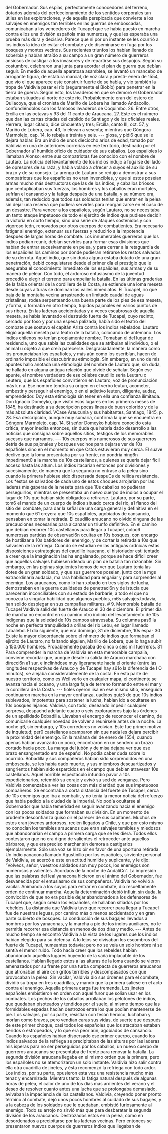 del Gobernador. Sus espías, perfectamente conocedores del terreno, dotados además del perfeccionamiento de los sentidos corporales tan útiles en las exploraciones, y de aquella perspicacia que convierte a los salvajes en enemigos tan terribles en las guerras de emboscadas, comunicaban a los vencedores de Tucapel que se había puesto en marcha contra ellos una división española más numerosa, y que les esperaba una prueba más dura y decisiva. Parece que ni por un instante se les ocurrió a los indios la idea de evitar el combate y de diseminarse en fuga por los bosques y montes vecinos. Sus recientes triunfos los habían llenado de soberbia y habían atraído a su campo a un gran número de guerreros ansiosos de castigar a los invasores y de repartirse sus despojos. Según su costumbre, celebraron una junta para acordar el plan de guerra que debían seguir. En medio de aquella aparatosa asamblea, se levantó un mancebo de arrogante figura, de estatura marcial, de voz clara y presti- enero de 1554, que vio el que aparece este construir fuerte de se habla, y vio también la tropa de Valdivia pasar el río (seguramente el Biobío) para penetrar en la tierra de guerra. Según esto, los lavaderos en que se demoró el Gobernador estaban situados al norte de este río. Probablemente eran del estero de Quilacoya, que el cronista de Mariño de Lobera ha llamado Andacollo, confundiéndolos con los famosos lavaderos de Coquimbo. 26. Entre otros, Ercilla en las octavas y 93 del 11 canto de Araucana. 27. Este es el número que dan las cartas citadas del cabildo de Santiago y de los oficiales reales. Herrera, lugar citado, dice cincuenta y tres; Ercilla, canto III, oct. 57, y Mariño de Lobera, cap. 43, lo elevan a sesenta; mientras que Góngora Marmolejo, cap. 14, lo rebaja a treinta y seis. --- giosa, y pidi6 que se le dejara hablar. Era un indio de unos dieciocho arios de edad, tomado por Valdivia en una de anteriores correrias en ese territorio, destinado por el Gobernador a1 humilde oficio de cuidador de sus caballos. Los espaiioles lo llamaban Alonso; entre sus compatriotas fue conocido con el nombre de Lautaro. La noticia del levantamiento de los indios indujo a fugarse del lado de opresores de su raza, y habia volado a ofrecer a suyos el auxilio de su brazo y de su consejo. La arenga de Lautaro se redujo a demostrar a sus compatriotas que los espafioles no eran invencibles, y que si estos poseían armas mucho más destructoras que las de los indios, y caballos briosos que centuplicaban sus fuerzas, los hombres y los caballos eran mortales, sufrían el cansancio y la fatiga después de una batalla, y su número era, además, tan reducido que todos sus soldados tenían que entrar en la pelea sin dejar una reserva que pudiera servirles para reorganizarse en el caso de un desastre. Para vencer a los espaiioles, según Lautaro, no se necesitaba un tanto ataque impetuoso de todo el ejército de indios que pudiese decidir la victoria en corto tiempo, sino una serie de ataques sostenidos y con vigoroso tedn, renovados por otros cuerpos de combatientes. Era necesario fatigar al enemigo, extenuar sus fuerzas y reducirlo a la impotencia después de largas horas de combate. Los innumerables guerreros que los indios podían reunir, debían servirles para formar esas divisiones que habían de entrar sucesivamente en pelea, y para cerrar a la retaguardia de los espaiioles los caminos por donde pudieran retirarse los restos salvados de su derrota. Aquel indio, que sin duda alguna estaba dotado de una gran penetración, debid conquistarse desde el primer día el prestigio que le aseguraba el conocimiento inmediato de los espaiioles, sus armas y de su manera de pelear. Con todo, el ardoroso entusiasmo de la juventud procedió a elegir el terreno para empeiiar la batalla. En las últimas graderías de la falda oriental de la cordillera de la Costa, se extiende una loma meseta desde cuyas alturas se dominan los valles inmediatos. El Tucapel, río que baja de la montaña vecina arrastrando un limitado caudal de aguas cristalinas, rodea serpenteando una buena parte de los pies de esa meseta, y forma, o formaba en otro tiempo, tupidos pajonales en varios puntos de sus ribera. En las laderas accidentadas y a veces escabrosas de aquella meseta, se había levantado el destruido fuerte de Tucapel, cuyo recinto, cercado por foso y por una espesa palizada, había sido el teatro del combate que sostuvo el capitán Ariza contra los indios rebelados. Lautaro eligió aquella meseta para teatro de la batalla, colocando de antemano. Los indios chilenos no tenían propiamente nombre. Tomaban el del lugar de residencia, uno que sabía las cualidades que se atribuían al individuo, o el animal u objeto a que creía parecerse. Desgraciadamente, la manera como los pronunciaban los espafioles, y más aún como los escribían, hacen de ordinario imposible el descubrir su etimología. Sin embargo, en uno de mis apuntes hallo anotada una etimología del nombre de Lautaro que, sin duda, he hallado en alguna antigua relación que olvidé de señalar. Según ese apunte, el nombre verdadero de ese célebre caudillo sería Leutaru o Leuteru, que los espafioles convirtieron en Lautaro, voz de pronunciación más k n a. Ese nombre tendría su origen en el verbo leutun, acometer, embestir y perseguir al enemigo, o en el adjetivo leuten, diligente, audaz, emprendedor. Doy esta etimología sin tener en ella una confianza ilimitada. Don Ignacio Domeyko, que visitó esos lugares en los primeros meses de 1845, ha destinado a su descripción pocas líneas de buen colorido y de la más absoluta claridad. VCase Araucunia y sus habitantes, Santiago, 1845, p. 28. Esa descripción, aunque muy sumaria, confirma la que se encuentra en Góngora Marmolejo, cap. 14. Si señor Domeyko hubiera conocido esta crítica, mayor inedita entonces, sin duda que habría dado desarrollo a las noticias que consigna sobre aquellos sitios, testigos de los memorables sucesos que narramos. --- 10s cuerpos mis numerosos de sus guerreros detris de sus pajonales y bosques vecinos para dejarse ver de 10s espafioles sino en el momento en que Cstos estuvieran muy cerca. El suave declive que la loma presentaba por su frente, no pondria ning6n impediment0 a la marcha de 10s castellanos, a quienes se queria dejar ficil acceso hasta las altum. Los indios itacarian entonces por divisiones y sucesivamente, de manera que la segunda no entrase a la pelea sino cuando la primera hubiese sido dispersada despuCs de reiiida resistencia. Los *estos se salvados de cada uno de estos choques arrojarian por las laderas mis gsperas de la neseta para que 10s caballos no pudieran perseguirlos, mientras se presentaba un nuevo cuerpo de indios a ocupar el lugar de 10s que habian sido obligados a retirarse. Lautaro, por su parte, tom6 el mando de un cuerpo de indios situado cerca del rio, a1 flanco del sitio del combate, para dar la sefial de una carga general y definitiva en el momento que 61 creyera que 10s espafioles, agobiados de cansancio, pensaban en tomar la retirada. El caudillo araucano no olvidd ninguna de las precauciones necesarias para alcanzar un triunfo definitivo. En el camino que debian recorrer 10s castellanos para llegar a Tucapel, coloc6 numerosas partidas de observaci6n ocultas en 10s bosques, con encargo de hostilizar a 10s batidores del enemigo, y de cortar la retirada a 10s que salvasen de la refriega. Cuando se estudian en las antiguas crdnicas estas disposiciones estrategicas del caudillo iraucano, el historiador esti tentado a creer que la imaginacidn las ha engalanado, porque se hace dificil creer que aquellos salvajes hubiesen ideado un plan de batalla tan razonable. Sin embargo, en las piginas siguientes hemos de ver que Lautaro tenia las dotes de un gran soldado, y que sus guerreros poseian, junto con la mgs extraordinaria audacia, ma rara habilidad para engaiiar y para sorprender al enemigo. Los araucanos, como lo han xobado en tres siglos de lucha, demostraban en la guerra cualidades de penetraci6n y de istucia que parecerian inconciliables con su estado de barbarie, a todo el que no conozca la singular habilidad que algunos pueblos, m6s salvajes.todavia, han solido desplegar en sus campafias militares. # 9. Memorable batalla de Tucapel Valdivia salid del fuerte de Arauco el 30 de diciembre. El primer dia de marcha no encontrd en su camino otro indicio del levantamiento de 10s indigenas que la soledad de 10s campos atravesaba. Su columna pas6 la noche en perfecta tranquilidad a orillas del rio Lebu, en lugar llamado Labalebd. El dia siguiente, que era domingo, 31 de diciembre, 10s espa- 30 Existe la mayor discordancia sobre el nhmero de indios que formaban el ejircito de Lautaro, no faltando alguien, Mariiio de Lobera, que lo haga subir a 150.000 hombres. Probablemente pasaba de cinco o seis mil tuerreros. 31 Para comprender la marcha de Valdivia en esta memorable campaiia, conviene recordar que, aunque desde iu salida de Arauco marchaba con direcci6n a1 sur, e inclinhdose muy ligeramente hacia el oriente (entre las longitudes respectivas de Arauco y de Tucapel hay s61o la diferencia de I O minutos), se alejaba considerablemente de la costa. En esta parte de nuestro territorio, como es Wcil verlo en cualquier mapa, el continente se avanza hacia el oceano, y una larga faja de terreno formando entre el mar y la cordillera de la Costa. --- fioles oyeron iisa en ese mismo sitio, enseguida continuaron marcha en la mayor confianza, uadidos quiz5 de que 10s indios sublevados, impotentes para sostener la lucha, habian ido a ocultarse en 10s bosques lejanos. Valdivia, con todo, deseando impedir cualquier sorpresa, despachd adelante cuatro o seis exploradores bajo las órdenes de un apellidado Bobadilla. Llevaban el encargo de reconocer el camino, de comunicarle cualquier novedad de volver a reunirsele antes de la noche. La noche g6, sin embargo, y 10s corredores no volvian. Este fue primer motivo de inquietud; per0 castellanos acamparon sin que nada les dejara percibir la proximidad del enemigo. En la mañana del de enero de 1554, cuando apenas habian avanzado un poco, encontraron en un sendero un brazo cortado hacia poco. La manga del jubón y de misa dejaba ver que ese brazo ensangrentado era de español. No podia caber duda sobre lo ocurrido. Bobadilla y sus compañeros habian sido sorprendidos en una emboscada, se les habia dado muerte, y sus miembros descuartizados y sangrientos habian sido esparcidos en el campo que debian atravesar 10s castellanos. Aquel horrible espectáculo infundió pavor a 10s expedicionarios, retembló su coraje y avivó su sed de venganza. Pero Valdivia comenzaba a ver las cosas con más claridad que sus impetuosos compañeros. Se encontraba a corta distancia del fuerte de Tucapel, cerca de 10s enemigos que iba a combatir, y no tenia la menor noticia del refuerzo que habia pedido a la ciudad de la Imperial. No podía ocultarse al Gobernador que habia temeridad en seguir avanzando hacia el enemigo con los pocos soldados que formaban su división. En un momento de prudente desconfianza quiso oir el parecer de sus capitanes. Muchos de estos eran jóvenes ardorosos, recién llegados a Chile, y que por esto mismo no conocían los temibles araucanos que eran salvajes temibles y miedosos que abandonarían el campo a primera carga que se les diera. Todos ellos contestaron que no era digno de valientes el retroceder ante aquellos bárbaros, y que era preciso marchar sin demora a castigarlos ejemplarmente. Sólo una voz se hizo oir en favor de una oportuna retirada. Un indio yanacona llamado Agustinillo por los españoles, sirviente personal de Valdivia, se acercó a este en actitud humilde y suplicante, y le dijo: “Volveos, señor, vuestros soldados son muy pocos, los enemigos son numerosos y valientes. Acordaos de la noche de AndaliCn”. La impresión que las palabras del leal yanacona hicieron en el ánimo del Gobernador, fue desvanecida por el entusiasmo de sus compañeros. Valdivia no volvió a vacilar. Animando a los suyos para entrar en combate, dio resueltamente orden de continuar marcha. Aquella determinación debió influir, sin duda, la convicción de que no era posible dejar abandonados a los defensores de Tucapel que, según creían los españoles, se hallaban sitiados por los rebeldes. La distancia que Valdivia tuvo que recorrer para llegar a Tucapel fue de nuestras leguas, por camino más o menos accidentado y en gran parte cubierto de bosques. La conducción de sus bagajes llevados a hombros por los yanaconas, y la marcha a pie de los indios auxiliares, no le permitía recorrer esa distancia en menos de dos días y medio. --- Antes de mucho tiempo se encontró Valdivia a la vista de los lugares que los indios habían elegido para su defensa. A lo lejos se divisaban los escombros del fuerte de Tucapel, humeantes todavía; pero no se veía un solo hombre ni se sentía el menor ruido. Todo hacía creer que los rebeldes habían abandonado aquellos lugares huyendo de la saña implacable de los castellanos. Habían llegado estos a las alturas de la loma cuando se vieron amenazados por su frente por una turba compacta de guerreros araucanos que atronaban el aire con gritos terribles y descompasados con que provocaban la pelea. Sin vacilar, Valdivia dio sus órdenes para el combate, dividió su tropa en tres cuadrillas, y mandó que la primera saliese en el acto contra el enemigo. Aquella primera carga fue tremenda. Los jinetes españoles embistieron en orden con aquel furor que solían usar en los combates. Los pechos de los caballos arrollaban los pelotones de indios, que quedaban pisoteados y tendidos por el suelo, al mismo tiempo que las formidables espadas hacían destrozos entre los que podían mantenerse de pie. Los salvajes, por su parte, resistían con tesón heroico, luchaban y morían como bravos, pero vendían caras sus vidas, de suerte que después de este primer choque, casi todos los españoles que los atacaban estaban heridos o estropeados, y lo que era peor aún, agobiados de cansancio. Cuando los españoles habían dispersado ese primer cuerpo, cuando los indios salvados de la refriega se precipitaban de las alturas por las laderas mis isperas para no ser perseguidos por los caballos, un nuevo cuerpo de guerreros araucanos se presentaba de frente para renovar la batalla. La segunda división araucana llegaba en el mismo orden que la primera; pero los españoles no se atemorizaron un solo instante. Valdivia hizo salir contra ella otra cuadrilla de jinetes, y ésta recomenzó la refriega con todo ardor. Los indios, por su parte, opusieron esta vez una resistencia mucho más tenaz y encarnizada. Mientras tanto, la fatiga natural después de algunas horas de pelea, el calor de uno de los días más ardientes del verano y el deseo de resolver cuanto antes una lucha que se prolongaba demasiado, avivaban la impaciencia de los castellanos. Valdivia, creyendo poner pronto término al combate, dejó unos pocos hombres al cuidado de sus bagajes, y a la cabeza de los soldados que le quedaban, embistió furiosamente al enemigo. Todo su arrojo no sirvió más que para desbaratar la segunda división de los araucanos. Destrozados estos en la pelea, como en desordenados a precipitarse por las laderas vecinas. Pero entonces se presentaron nuevos cuerpos de guerreros indios que llegaban de